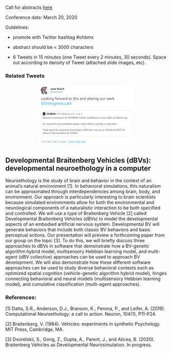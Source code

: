Call for abstracts [here](https://ohbmx.org/faq/)

Conference date: March 20, 2020

Guldelines:

* promote with Twitter hashtag #ohbmx

* abstract should be < 3000 characters

* 6 Tweets in 15 minutes (one Tweet every 2 minutes, 30 seconds). Space out according to density of Tweet (attached slide images, etc).

### Related Tweets
<p align="center">
  <img width="296" height="192" src="https://github.com/Orthogonal-Research-Lab/Proposals/blob/master/OHBMx/OHBMX-tweet.png"><BR>
</p>

## Developmental Braitenberg Vehicles (dBVs): developmental neuroethology in a computer 

Neuroethology is the study of brain and behavior in the context of an animal’s natural environment [1]. In behavioral simulations, this naturalism can be approximated through interdependencies among brain, body, and environment. Our approach is particularly interesting to brain scientists because simulated environments allow for both the environmental and neurological components of a naturalistic interaction to be both specified and controlled. We will use a type of Braitenberg Vehicle [2] called Developmental Braitenberg Vehicles (dBVs) to model the developmental aspects of an embodied artificial nervous system. Developmental BV will generate behaviors that include both classic BV behaviors and basic perceptual actions. Our presentation will preview a forthcoming paper from our group on the topic [3]. To do this, we will briefly discuss three approaches to dBVs in software that demonstrate how a BV-genetic algorithm hybrid model, multisensory Hebbian learning model, and multi-agent (dBV collective) approaches can be used to approach BV development. We will also demonstrate how these different software approaches can be used to study diverse behavioral contexts such as optimized spatial cognition (vehicle-genetic algorithm hybrid model), hinges connecting behavioral and neural models (multisensory Hebbian learning model), and cumulative classification (multi-agent approaches). 

### References:
[1] Datta, S.R., Anderson, D.J., Branson, K., Perona, P., and Leifer, A. (2019). Computational Neuroethology: a call to action. Neuron, 104(1), P11-P24.

[2] Braitenberg, V. (1984). Vehicles: experiments in synthetic Psychology. MIT Press, Cambridge, MA.

[3] Dvoretskii, S., Gong, Z., Gupta, A., Parent, J., and Alicea, B. (2020). Braitenberg Vehicles as Developmental Neurosimulation. In progress.
